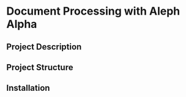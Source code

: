 # Document Processing with Aleph Alpha


## Project Description


## Project Structure


## Installation





